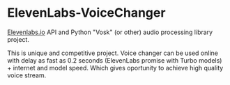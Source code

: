 # ElevenLabs-VoiceChanger

[Elevenlabs.io](https://elevenlabs.io) API and Python "Vosk" (or other) audio processing library project. 

This is unique and competitive project. Voice changer can be used online with delay as fast as 0.2 seconds (ElevenLabs promise with Turbo models) + internet and model speed. Which gives oportunity to achieve high quality voice stream.     
